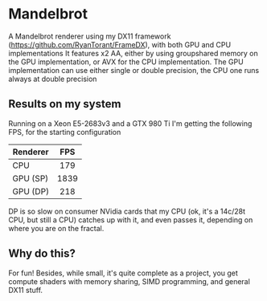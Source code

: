 # Mandelbrot
A Mandelbrot renderer using my DX11 framework (https://github.com/RyanTorant/FrameDX), with both GPU and CPU implementations
It features x2 AA, either by using groupshared memory on the GPU implementation, or AVX for the CPU implementation.
The GPU implementation can use either single or double precision, the CPU one runs always at double precision

## Results on my system
Running on a Xeon E5-2683v3 and a GTX 980 Ti I'm getting the following FPS, for the starting configuration 

| Renderer        | FPS           | 
| ------------- |:-------------:| 
| CPU     | 179 | 
| GPU (SP)     | 1839      |  
| GPU (DP) | 218      |  

DP is so slow on consumer NVidia cards that my CPU (ok, it's a 14c/28t CPU, but still a CPU) catches up with it, and even passes it, depending on where you are on the fractal.

## Why do this?
For fun! Besides, while small, it's quite complete as a project, you get compute shaders with memory sharing, SIMD programming, and general DX11 stuff.